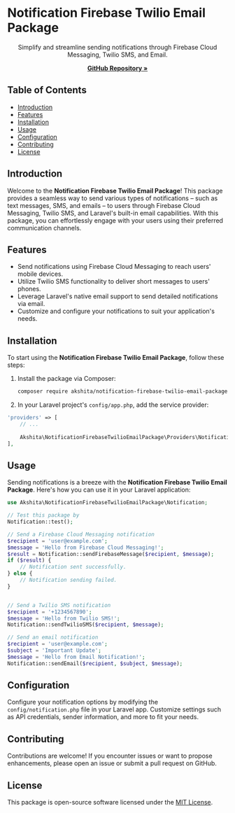 # Notification Firebase Twilio Email Package

<p align="center">
    Simplify and streamline sending notifications through Firebase Cloud Messaging, Twilio SMS, and Email.
</p>

<p align="center">
    <a href="https://github.com/akshita2398/notification-firebase-twilio-email-package"><strong>GitHub Repository »</strong></a>
</p>

## Table of Contents

-   [Introduction](#introduction)
-   [Features](#features)
-   [Installation](#installation)
-   [Usage](#usage)
-   [Configuration](#configuration)
-   [Contributing](#contributing)
-   [License](#license)

## Introduction

Welcome to the **Notification Firebase Twilio Email Package**! This package provides a seamless way to send various types of notifications – such as text messages, SMS, and emails – to users through Firebase Cloud Messaging, Twilio SMS, and Laravel's built-in email capabilities. With this package, you can effortlessly engage with your users using their preferred communication channels.

## Features

-   Send notifications using Firebase Cloud Messaging to reach users' mobile devices.
-   Utilize Twilio SMS functionality to deliver short messages to users' phones.
-   Leverage Laravel's native email support to send detailed notifications via email.
-   Customize and configure your notifications to suit your application's needs.

## Installation

To start using the **Notification Firebase Twilio Email Package**, follow these steps:

1. Install the package via Composer:

    ```bash
    composer require akshita/notification-firebase-twilio-email-package
    ```

2. In your Laravel project's `config/app.php`, add the service provider:

```php
'providers' => [
    // ...
    
    Akshita\NotificationFirebaseTwilioEmailPackage\Providers\NotificationServiceProvider::class,
],
```

## Usage

Sending notifications is a breeze with the **Notification Firebase Twilio Email Package**. Here's how you can use it in your Laravel application:

```php
use Akshita\NotificationFirebaseTwilioEmailPackage\Notification;

// Test this package by
Notification::test();

// Send a Firebase Cloud Messaging notification
$recipient = 'user@example.com';
$message = 'Hello from Firebase Cloud Messaging!';
$result = Notification::sendFirebaseMessage($recipient, $message);
if ($result) {
    // Notification sent successfully.
} else {
    // Notification sending failed.
}


// Send a Twilio SMS notification
$recipient = '+1234567890';
$message = 'Hello from Twilio SMS!';
Notification::sendTwilioSMS($recipient, $message);

// Send an email notification
$recipient = 'user@example.com';
$subject = 'Important Update';
$message = 'Hello from Email Notification!';
Notification::sendEmail($recipient, $subject, $message);
```

## Configuration

Configure your notification options by modifying the `config/notification.php` file in your Laravel app. Customize settings such as API credentials, sender information, and more to fit your needs.

## Contributing

Contributions are welcome! If you encounter issues or want to propose enhancements, please open an issue or submit a pull request on GitHub.

## License

This package is open-source software licensed under the [MIT License](LICENSE.md).
